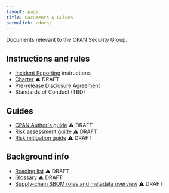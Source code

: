 ```yaml
---
layout: page
title: Documents & Guides
permalink: /docs/
---
```

Documents relevant to the CPAN Security Group.

## Instructions and rules

* [Incident Reporting](report.md) instructions
* [Charter](charter.md) ⚠️  DRAFT
* [Pre-release Disclosure Agreement](pre-release-disclosure.md)
* Standards of Conduct (TBD)

## Guides

* [CPAN Author's guide](cpan-author-guide.md) ⚠️  DRAFT
* [Risk assessment guide](risk-assessment-guide.md) ⚠️  DRAFT
* [Risk mitigation guide](risk-mitigation-guide.md) ⚠️  DRAFT

## Background info

* [Reading list](readinglist.md) ⚠️  DRAFT
* [Glossary](glossary.md) ⚠️  DRAFT
* [Supply-chain SBOM roles and metadata overview](supplychain-sbom.md) ⚠️  DRAFT
